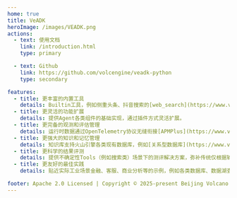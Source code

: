 ```yaml
---
home: true
title: VeADK
heroImage: /images/VEADK.png
actions:
  - text: 使用文档
    link: /introduction.html
    type: primary

  - text: Github
    link: https://github.com/volcengine/veadk-python
    type: secondary

features:
  - title: 更丰富的内置工具
    details: Builtin工具，例如侧重头条、抖音搜索的[web_search](https://www.volcengine.com/docs/84313/1254437)等；MCP工具，例如[飞书Lark](https://www.volcengine.com/mcp-marketplace/detail?name=lark-mcp)、[数据湖LAS](https://www.volcengine.com/product/las)、[优解PromptPilot](https://promptpilot.volcengine.com)等
  - title: 更灵活的功能扩展
    details: 提供Agent各类组件的基础实现，通过插件方式灵活扩展。
  - title: 更完备的观测和评估管理
    details: 运行时数据通过OpenTelemetry协议无缝衔接[APMPlus](https://www.volcengine.com/product/apmplus)、[Cozeloop](https://www.coze.cn/loop)、[TLS](https://www.volcengine.com/product/tls)；运行时数据生成测试数据集文件，可直接在本地和Cozeloop中进行评估测试。
  - title: 更强大的知识和记忆管理
    details: 知识库支持火山引擎各类现有数据库，例如[关系型数据库](https://www.volcengine.com/product/rds-mysql)、[缓存数据库](https://www.volcengine.com/product/redis)、[VikingDB知识库](https://www.volcengine.com/docs/84313/1254437)，记忆库等。
  - title: 更科学的结果评测
    details: 提供不确定性Tools（例如搜索类）场景下的测评解决方案，弥补传统仅根据输入输出进行评测而导致评测结果不符合预期的问题。
  - title: 更友好的最佳实践
    details: 贴近实际工业场景金融、客服、商业分析等的示例，例如各类数据库、数据湖查询、搜索、长短期记忆、知识库构建。

footer: Apache 2.0 Licensed | Copyright © 2025-present Beijing Volcano Engine Technology Co., Ltd.
---
```

